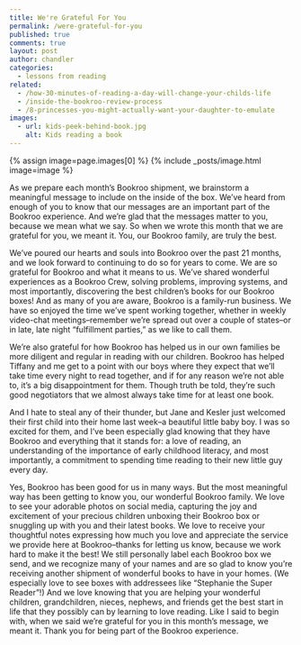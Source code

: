 ```yaml
---
title: We're Grateful For You
permalink: /were-grateful-for-you
published: true
comments: true
layout: post
author: chandler
categories: 
  - lessons from reading
related: 
  - /how-30-minutes-of-reading-a-day-will-change-your-childs-life
  - /inside-the-bookroo-review-process
  - /8-princesses-you-might-actually-want-your-daughter-to-emulate
images: 
  - url: kids-peek-behind-book.jpg
    alt: Kids reading a book
---
```


{% assign image=page.images[0] %}
{% include _posts/image.html image=image %}

As we prepare each month’s Bookroo shipment, we brainstorm a meaningful message to include on the inside of the box. We’ve heard from enough of you to know that our messages are an important part of the Bookroo experience. And we’re glad that the messages matter to you, because we mean what we say. So when we wrote this month that we are grateful for you, we meant it. You, our Bookroo family, are truly the best.

We’ve poured our hearts and souls into Bookroo over the past 21 months, and we look forward to continuing to do so for years to come. We are so grateful for Bookroo and what it means to us. We’ve shared wonderful experiences as a Bookroo Crew, solving problems, improving systems, and most importantly, discovering the best children’s books for our Bookroo boxes! And as many of you are aware, Bookroo is a family-run business. We have so enjoyed the time we’ve spent working together, whether in weekly video-chat meetings–remember we’re spread out over a couple of states–or in late, late night “fulfillment parties,” as we like to call them.

We’re also grateful for how Bookroo has helped us in our own families be more diligent and regular in reading with our children. Bookroo has helped Tiffany and me get to a point with our boys where they expect that we’ll take time every night to read together, and if for any reason we’re not able to, it’s a big disappointment for them. Though truth be told, they’re such good negotiators that we almost always take time for at least one book.

And I hate to steal any of their thunder, but Jane and Kesler just welcomed their first child into their home last week–a beautiful little baby boy. I was so excited for them, and I’ve been especially glad knowing that they have Bookroo and everything that it stands for: a love of reading, an understanding of the importance of early childhood literacy, and most importantly, a commitment to spending time reading to their new little guy every day.

Yes, Bookroo has been good for us in many ways. But the most meaningful way has been getting to know you, our wonderful Bookroo family. We love to see your adorable photos on social media, capturing the joy and excitement of your precious children unboxing their Bookroo box or snuggling up with you and their latest books. We love to receive your thoughtful notes expressing how much you love and appreciate the service we provide here at Bookroo–thanks for letting us know, because we work hard to make it the best! We still personally label each Bookroo box we send, and we recognize many of your names and are so glad to know you’re receiving another shipment of wonderful books to have in your homes. (We especially love to see boxes with addressees like “Stephanie the Super Reader”!) And we love knowing that you are helping your wonderful children, grandchildren, nieces, nephews, and friends get the best start in life that they possibly can by learning to love reading. Like I said to begin with, when we said we’re grateful for you in this month’s message, we meant it. Thank you for being part of the Bookroo experience.
